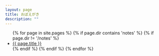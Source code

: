 ```yaml
---
layout: page
title: おぼえがき
description: ""
---
```


<ul>
{% for page in site.pages %}
  {% if page.dir contains 'notes' %}
  {% if page.dir != '/notes' %}
<li><a href="{{ page.dir }}">{{ page.title }}</a></li>
  {% endif %}
  {% endif %}
{% endfor %}
</ul>


